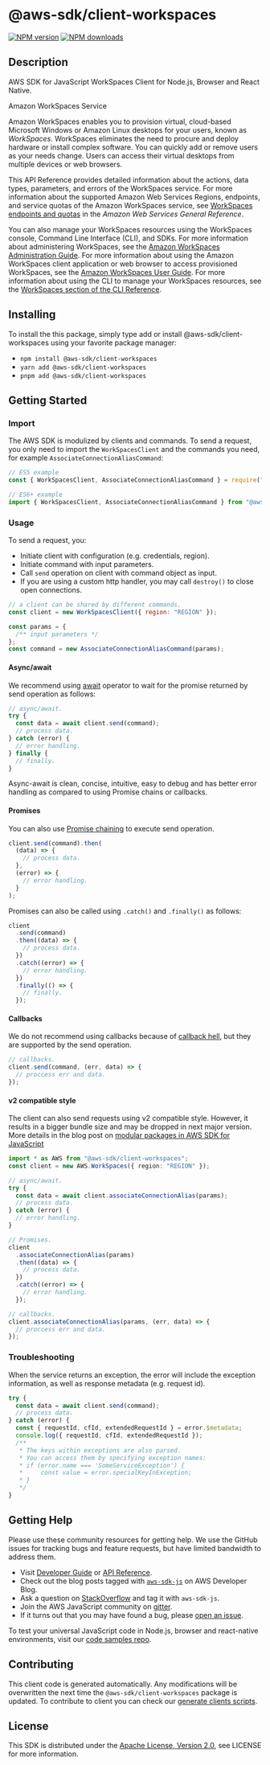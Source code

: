 # @aws-sdk/client-workspaces

[![NPM version](https://img.shields.io/npm/v/@aws-sdk/client-workspaces/latest.svg)](https://www.npmjs.com/package/@aws-sdk/client-workspaces)
[![NPM downloads](https://img.shields.io/npm/dm/@aws-sdk/client-workspaces.svg)](https://www.npmjs.com/package/@aws-sdk/client-workspaces)

## Description

AWS SDK for JavaScript WorkSpaces Client for Node.js, Browser and React Native.

<fullname>Amazon WorkSpaces Service</fullname>

<p>Amazon WorkSpaces enables you to provision virtual, cloud-based Microsoft Windows
or Amazon Linux desktops for your users, known as <i>WorkSpaces</i>.
WorkSpaces eliminates the need to procure and deploy hardware or install complex
software. You can quickly add or remove users as your needs change. Users can access their
virtual desktops from multiple devices or web browsers.</p>
<p>This API Reference provides detailed information about the actions, data types,
parameters, and errors of the WorkSpaces service. For more information about the
supported Amazon Web Services Regions, endpoints, and service quotas of the Amazon WorkSpaces service, see <a href="https://docs.aws.amazon.com/general/latest/gr/wsp.html">WorkSpaces endpoints and quotas</a> in the <i>Amazon Web Services
General Reference</i>.</p>
<p>You can also manage your WorkSpaces resources using the WorkSpaces
console, Command Line Interface (CLI), and SDKs. For more information about
administering WorkSpaces, see the <a href="https://docs.aws.amazon.com/workspaces/latest/adminguide/">Amazon WorkSpaces Administration Guide</a>.
For more information about using the Amazon WorkSpaces client application or web
browser to access provisioned WorkSpaces, see the <a href="https://docs.aws.amazon.com/workspaces/latest/userguide/">Amazon WorkSpaces User Guide</a>. For more
information about using the CLI to manage your WorkSpaces resources,
see the <a href="https://docs.aws.amazon.com/cli/latest/reference/workspaces/index.html">WorkSpaces section of the CLI Reference</a>.</p>

## Installing

To install the this package, simply type add or install @aws-sdk/client-workspaces
using your favorite package manager:

- `npm install @aws-sdk/client-workspaces`
- `yarn add @aws-sdk/client-workspaces`
- `pnpm add @aws-sdk/client-workspaces`

## Getting Started

### Import

The AWS SDK is modulized by clients and commands.
To send a request, you only need to import the `WorkSpacesClient` and
the commands you need, for example `AssociateConnectionAliasCommand`:

```js
// ES5 example
const { WorkSpacesClient, AssociateConnectionAliasCommand } = require("@aws-sdk/client-workspaces");
```

```ts
// ES6+ example
import { WorkSpacesClient, AssociateConnectionAliasCommand } from "@aws-sdk/client-workspaces";
```

### Usage

To send a request, you:

- Initiate client with configuration (e.g. credentials, region).
- Initiate command with input parameters.
- Call `send` operation on client with command object as input.
- If you are using a custom http handler, you may call `destroy()` to close open connections.

```js
// a client can be shared by different commands.
const client = new WorkSpacesClient({ region: "REGION" });

const params = {
  /** input parameters */
};
const command = new AssociateConnectionAliasCommand(params);
```

#### Async/await

We recommend using [await](https://developer.mozilla.org/en-US/docs/Web/JavaScript/Reference/Operators/await)
operator to wait for the promise returned by send operation as follows:

```js
// async/await.
try {
  const data = await client.send(command);
  // process data.
} catch (error) {
  // error handling.
} finally {
  // finally.
}
```

Async-await is clean, concise, intuitive, easy to debug and has better error handling
as compared to using Promise chains or callbacks.

#### Promises

You can also use [Promise chaining](https://developer.mozilla.org/en-US/docs/Web/JavaScript/Guide/Using_promises#chaining)
to execute send operation.

```js
client.send(command).then(
  (data) => {
    // process data.
  },
  (error) => {
    // error handling.
  }
);
```

Promises can also be called using `.catch()` and `.finally()` as follows:

```js
client
  .send(command)
  .then((data) => {
    // process data.
  })
  .catch((error) => {
    // error handling.
  })
  .finally(() => {
    // finally.
  });
```

#### Callbacks

We do not recommend using callbacks because of [callback hell](http://callbackhell.com/),
but they are supported by the send operation.

```js
// callbacks.
client.send(command, (err, data) => {
  // proccess err and data.
});
```

#### v2 compatible style

The client can also send requests using v2 compatible style.
However, it results in a bigger bundle size and may be dropped in next major version. More details in the blog post
on [modular packages in AWS SDK for JavaScript](https://aws.amazon.com/blogs/developer/modular-packages-in-aws-sdk-for-javascript/)

```ts
import * as AWS from "@aws-sdk/client-workspaces";
const client = new AWS.WorkSpaces({ region: "REGION" });

// async/await.
try {
  const data = await client.associateConnectionAlias(params);
  // process data.
} catch (error) {
  // error handling.
}

// Promises.
client
  .associateConnectionAlias(params)
  .then((data) => {
    // process data.
  })
  .catch((error) => {
    // error handling.
  });

// callbacks.
client.associateConnectionAlias(params, (err, data) => {
  // proccess err and data.
});
```

### Troubleshooting

When the service returns an exception, the error will include the exception information,
as well as response metadata (e.g. request id).

```js
try {
  const data = await client.send(command);
  // process data.
} catch (error) {
  const { requestId, cfId, extendedRequestId } = error.$metadata;
  console.log({ requestId, cfId, extendedRequestId });
  /**
   * The keys within exceptions are also parsed.
   * You can access them by specifying exception names:
   * if (error.name === 'SomeServiceException') {
   *     const value = error.specialKeyInException;
   * }
   */
}
```

## Getting Help

Please use these community resources for getting help.
We use the GitHub issues for tracking bugs and feature requests, but have limited bandwidth to address them.

- Visit [Developer Guide](https://docs.aws.amazon.com/sdk-for-javascript/v3/developer-guide/welcome.html)
  or [API Reference](https://docs.aws.amazon.com/AWSJavaScriptSDK/v3/latest/index.html).
- Check out the blog posts tagged with [`aws-sdk-js`](https://aws.amazon.com/blogs/developer/tag/aws-sdk-js/)
  on AWS Developer Blog.
- Ask a question on [StackOverflow](https://stackoverflow.com/questions/tagged/aws-sdk-js) and tag it with `aws-sdk-js`.
- Join the AWS JavaScript community on [gitter](https://gitter.im/aws/aws-sdk-js-v3).
- If it turns out that you may have found a bug, please [open an issue](https://github.com/aws/aws-sdk-js-v3/issues/new/choose).

To test your universal JavaScript code in Node.js, browser and react-native environments,
visit our [code samples repo](https://github.com/aws-samples/aws-sdk-js-tests).

## Contributing

This client code is generated automatically. Any modifications will be overwritten the next time the `@aws-sdk/client-workspaces` package is updated.
To contribute to client you can check our [generate clients scripts](https://github.com/aws/aws-sdk-js-v3/tree/main/scripts/generate-clients).

## License

This SDK is distributed under the
[Apache License, Version 2.0](http://www.apache.org/licenses/LICENSE-2.0),
see LICENSE for more information.
